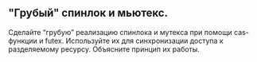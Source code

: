 ## "Грубый" спинлок и мьютекс.
Сделайте “грубую” реализацию спинлока и мутекса при помощи cas-функции и
futex. Используйте их для синхронизации доступа к разделяемому ресурсу. Объясните
принцип их работы.
